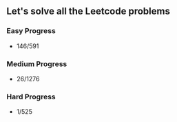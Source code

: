 
## Let's solve all the Leetcode problems

### Easy Progress
* 146/591

### Medium Progress
* 26/1276

### Hard Progress
* 1/525

